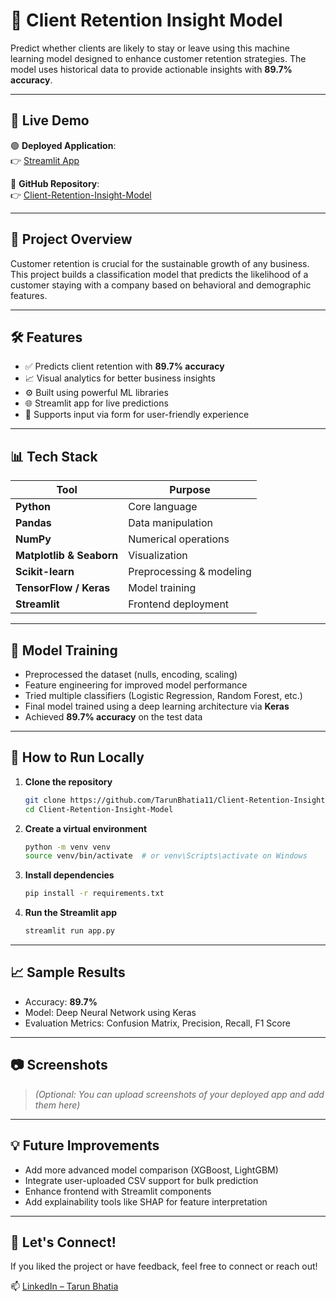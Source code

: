 # 🧠 Client Retention Insight Model

Predict whether clients are likely to stay or leave using this machine learning model designed to enhance customer retention strategies. The model uses historical data to provide actionable insights with **89.7% accuracy**.

---

## 🔗 Live Demo

🟢 **Deployed Application**:  
👉 [Streamlit App](https://client-retention-insight-model.streamlit.app/)

📂 **GitHub Repository**:  
👉 [Client-Retention-Insight-Model](https://github.com/TarunBhatia11/Client-Retention-Insight-Model)

---

## 📌 Project Overview

Customer retention is crucial for the sustainable growth of any business. This project builds a classification model that predicts the likelihood of a customer staying with a company based on behavioral and demographic features.

---

## 🛠️ Features

- ✅ Predicts client retention with **89.7% accuracy**
- 📈 Visual analytics for better business insights
- ⚙️ Built using powerful ML libraries
- 🌐 Streamlit app for live predictions
- 🧪 Supports input via form for user-friendly experience

---

## 📊 Tech Stack

| Tool          | Purpose                        |
|---------------|--------------------------------|
| **Python**    | Core language                  |
| **Pandas**    | Data manipulation              |
| **NumPy**     | Numerical operations           |
| **Matplotlib & Seaborn** | Visualization       |
| **Scikit-learn** | Preprocessing & modeling     |
| **TensorFlow / Keras** | Model training        |
| **Streamlit** | Frontend deployment            |

---

## 🧪 Model Training

- Preprocessed the dataset (nulls, encoding, scaling)
- Feature engineering for improved model performance
- Tried multiple classifiers (Logistic Regression, Random Forest, etc.)
- Final model trained using a deep learning architecture via **Keras**
- Achieved **89.7% accuracy** on the test data

---

## 🚀 How to Run Locally

1. **Clone the repository**
   ```bash
   git clone https://github.com/TarunBhatia11/Client-Retention-Insight-Model.git
   cd Client-Retention-Insight-Model
   ```

2. **Create a virtual environment**
   ```bash
   python -m venv venv
   source venv/bin/activate  # or venv\Scripts\activate on Windows
   ```

3. **Install dependencies**
   ```bash
   pip install -r requirements.txt
   ```

4. **Run the Streamlit app**
   ```bash
   streamlit run app.py
   ```

---

## 📈 Sample Results

- Accuracy: **89.7%**
- Model: Deep Neural Network using Keras
- Evaluation Metrics: Confusion Matrix, Precision, Recall, F1 Score

---

## 📷 Screenshots

> *(Optional: You can upload screenshots of your deployed app and add them here)*

---

## 💡 Future Improvements

- Add more advanced model comparison (XGBoost, LightGBM)
- Integrate user-uploaded CSV support for bulk prediction
- Enhance frontend with Streamlit components
- Add explainability tools like SHAP for feature interpretation

---

## 🤝 Let's Connect!

If you liked the project or have feedback, feel free to connect or reach out!

📫 [LinkedIn – Tarun Bhatia](https://www.linkedin.com/in/tarunbhatia11)
